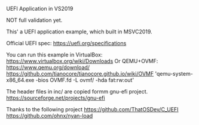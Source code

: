 UEFI Application in VS2019

NOT full validation yet.

This' a UEFI application example, which built in MSVC2019.

Official UEFI spec:
https://uefi.org/specifications

You can run this example in VirtualBox:
https://www.virtualbox.org/wiki/Downloads
Or QEMU+OVMF:
https://www.qemu.org/download/
https://github.com/tianocore/tianocore.github.io/wiki/OVMF
'qemu-system-x86_64.exe -bios OVMF.fd -L ovmf/ -hda fat:rw:out'

The header files in inc/ are copied formm gnu-efi project.
https://sourceforge.net/projects/gnu-efi

Thanks to the following project
https://github.com/ThatOSDev/C_UEFI
https://github.com/ohnx/nyan-load
